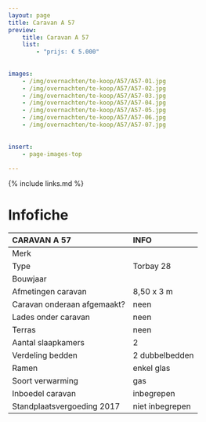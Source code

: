```yaml
---
layout: page
title: Caravan A 57
preview: 
    title: Caravan A 57
    list:
        - "prijs: € 5.000"
        
        
images:
    - /img/overnachten/te-koop/A57/A57-01.jpg
    - /img/overnachten/te-koop/A57/A57-02.jpg
    - /img/overnachten/te-koop/A57/A57-03.jpg
    - /img/overnachten/te-koop/A57/A57-04.jpg
    - /img/overnachten/te-koop/A57/A57-05.jpg
    - /img/overnachten/te-koop/A57/A57-06.jpg
    - /img/overnachten/te-koop/A57/A57-07.jpg
    
    
insert:
    - page-images-top
    
---
```


{% include links.md %}



# Infofiche 

CARAVAN A 57                | INFO        | 
:---------------------------|:------------|
Merk                        | 
Type                        |Torbay 28
Bouwjaar                    |
Afmetingen caravan          |8,50 x 3 m
Caravan onderaan afgemaakt? |neen
Lades onder caravan         |neen
Terras                      |neen
Aantal slaapkamers          |2
Verdeling bedden            |2 dubbelbedden 
Ramen                       |enkel glas
Soort verwarming            |gas
Inboedel caravan            |inbegrepen
Standplaatsvergoeding 2017  |niet inbegrepen